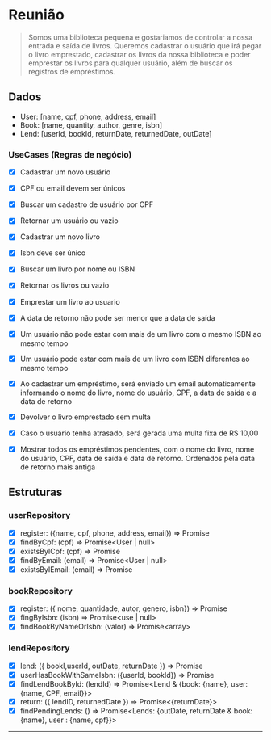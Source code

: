 # Reunião

> Somos uma biblioteca pequena e gostariamos de controlar a nossa entrada e saída de livros. Queremos cadastrar o usuário que irá pegar o livro emprestado, cadastrar os livros da nossa biblioteca e poder emprestar os livros para qualquer usuário, além de buscar os registros de empréstimos.


## Dados
- User: [name, cpf, phone, address, email]
- Book: [name, quantity, author, genre, isbn]
- Lend: [userId, bookId, returnDate, returnedDate, outDate]

### UseCases (Regras de negócio)
- [x] Cadastrar um novo usuário
- [x] CPF ou email devem ser únicos

- [x] Buscar um cadastro de usuário por CPF
- [x] Retornar um usuário ou vazio

- [x] Cadastrar um novo livro
- [x] Isbn deve ser único

- [x] Buscar um livro por nome ou ISBN
- [x] Retornar os livros ou vazio

- [x] Emprestar um livro ao usuario
- [x] A data de retorno não pode ser menor que a data de saída
- [x] Um usuário não pode estar com mais de um livro com o mesmo ISBN ao mesmo tempo
- [x] Um usuário pode estar com mais de um livro com ISBN diferentes ao mesmo tempo
- [x] Ao cadastrar um empréstimo, será enviado um email automaticamente informando o nome do livro, nome do usuário, CPF, a data de saída e a data de retorno

- [x] Devolver o livro emprestado sem multa
- [x] Caso o usuário tenha atrasado, será gerada uma multa fixa de R$ 10,00

- [x] Mostrar todos os empréstimos pendentes, com o nome do livro, nome do usuário, CPF, data de saída e data de retorno. Ordenados pela data de retorno mais antiga

## Estruturas

### userRepository
- [x] register: ({name, cpf, phone, address, email}) => Promise<void>
- [x] findByCpf: (cpf) => Promise<User | null>
- [x] existsByICpf: (cpf) => Promise<boolean>
- [x] findByEmail: (email) => Promise<User | null>
- [x] existsByIEmail: (email) => Promise<boolean>

### bookRepository
- [x] register: ({ nome, quantidade, autor, genero, isbn}) => Promise<void>
- [x] fingByIsbn: (isbn) => Promise<use | null>
- [x] findBookByNameOrIsbn: (valor) => Promise<array<book>>

### lendRepository
- [x] lend: ({ bookI,userId, outDate, returnDate }) => Promise<void>
- [x] userHasBookWithSameIsbn: ({userId, bookId}) => Promise<void>
- [x] findLendBookById: (lendId) => Promise<Lend & {book: {name}, user: {name, CPF, email}}>
- [x] return: ({ lendID, returnedDate }) => Promise<{returnDate}>
- [x] findPendingLends: () => Promise<Lends: {outDate, returnDate & book: {name}, user : {name, cpf}}>
****
